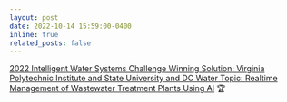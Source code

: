 ```yaml
---
layout: post
date: 2022-10-14 15:59:00-0400
inline: true
related_posts: false
---
```


[2022 Intelligent Water Systems Challenge
Winning Solution: Virginia Polytechnic Institute and State University and DC Water
Topic: Realtime Management of Wastewater Treatment Plants Using AI](https://www.waterrf.org/news/2022-intelligent-water-systems-challenge) :trophy: